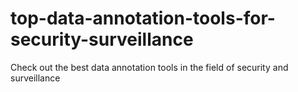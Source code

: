 # top-data-annotation-tools-for-security-surveillance
Check out the best data annotation tools in the field of security and surveillance
